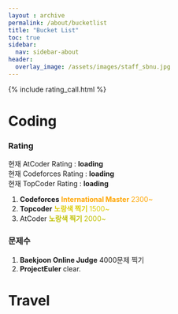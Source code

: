 ```yaml
---
layout : archive
permalink: /about/bucketlist
title: "Bucket List"
toc: true
sidebar:
  nav: sidebar-about
header:
  overlay_image: /assets/images/staff_sbnu.jpg
---
```


{% include rating_call.html %}

# Coding

### Rating
<p>
  현재 AtCoder Rating : <a id="atcoder" target="_blank" style="text-decoration:none;font-weight:bold;">loading</a><br>
  현재 Codeforces Rating : <a id="codeforces" target="_blank" style="text-decoration:none;font-weight:bold;">loading</a><br>
  현재 TopCoder Rating : <a id="topcoder" target="_blank" style="text-decoration:none;font-weight:bold;">loading</a><br>
</p>

1. **Codeforces** <font color="Orange"> <b>International Master</b> 2300~ </font>
2. **Topcoder** <font color="#DDCC00"><b>노랑색 찍기</b> 1500~ </font>
3. AtCoder <font color="#C0C000"><b>노랑색 찍기</b> 2000~ </font>

### 문제수
1. **Baekjoon Online Judge** 4000문제 찍기
2. **ProjectEuler** clear.

# Travel
